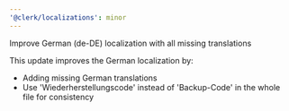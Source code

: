 ```yaml
---
'@clerk/localizations': minor
---
```


Improve German (de-DE) localization with all missing translations

This update improves the German localization by:
- Adding missing German translations
- Use 'Wiederherstellungscode' instead of 'Backup-Code' in the whole file for consistency
